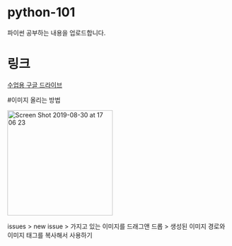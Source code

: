# python-101
파이썬 공부하는 내용을 업로드합니다.

# 링크


[수업용 구글 드라이브](https://drive.google.com/drive/folders/1JSKY1ORNNaA30A9QLa9TcfgJUuweOfGf) 


#이미지 올리는 방법


<img width="238" alt="Screen Shot 2019-08-30 at 17 06 23" src="https://user-images.githubusercontent.com/51395335/64004085-8de21a80-cb48-11e9-903c-de94cd63e82b.png">

issues > new issue > 가지고 있는 이미지를 드래그앤 드롭 > 생성된 이미지 경로와 이미지 태그를 복사해서 사용하기
